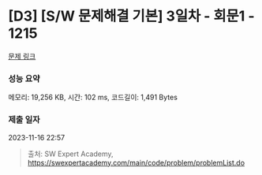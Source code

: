 # [D3] [S/W 문제해결 기본] 3일차 - 회문1 - 1215 

[문제 링크](https://swexpertacademy.com/main/code/problem/problemDetail.do?contestProbId=AV14QpAaAAwCFAYi) 

### 성능 요약

메모리: 19,256 KB, 시간: 102 ms, 코드길이: 1,491 Bytes

### 제출 일자

2023-11-16 22:57



> 출처: SW Expert Academy, https://swexpertacademy.com/main/code/problem/problemList.do